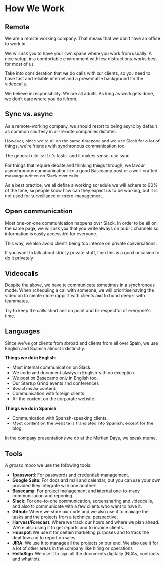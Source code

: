 # How We Work

## Remote

We are a remote working company. That means that we don’t have an office to work in.

We will ask you to have your own space where you work from usually. A nice setup, in a comfortable environment with few distractions, works best for most of us.

Take into consideration that we do calls with our clients, so you need to have fast and reliable internet and a presentable background for the videocalls.

We believe in responsibility. We are all adults. As long as work gets done, we don’t care where you do it from.

## Sync vs. async

As a remote-working company, we should resort to being async by default as common courtesy in all-remote companies dictates.

However, since we're all on the same timezone and we use Slack for a lot of things, we're friends with synchronous communication too.

The general rule is: if it's faster and it makes sense, use sync.

For things that require debate and thinking things through, we favour asynchronous communication like a good Basecamp post or a well-crafted message written on Slack over calls.

As a best practice, we all define a working schedule we will adhere to 90% of the time, so people know how can they expect us to be working, but it is not used for surveillance or micro-management.

## Open communication

Most one-on-one communication happens over Slack. In order to be all on the same page, we will ask you that you write always on public channels so information is easily accessible for everyone.

This way, we also avoid clients being too intense on private conversations.

If you want to talk about strictly private stuff, then this is a good occasion to do it privately.

## Videocalls

Despite the above, we have to communicate sometimes in a synchronous mode. When scheduling a call with someone, we will prioritise having the video on to create more rapport with clients and to bond deeper with teammates.

Try to keep the calls short and on point and be respectful of everyone's time.

## Languages

Since we've got clients from abroad and clients from all over Spain, we use English and Spanish almost indistinctly.

__Things we do in English__:

* Most internal communication on Slack.
* We code and document always in English with no exception.
* We post on Basecamp only in English too.
* Our Startup Grind events and conferences.
* Social media content.
* Communication with foreign clients.
* All the content on the corporate website.

__Things we do in Spanish__:

* Communication with Spanish-speaking clients.
* Most content on the website is translated into Spanish, except for the blog.

In the company presentations we do at the Martian Days, we speak meme.

## Tools

_A grosso modo_ we use the following tools:

* __1password__: For passwords and credentials management.
* __Google Suite__: For docs and mail and calendar, but you can use your own provided they integrate with one another!
* __Basecamp__: For project management and internal one-to-many communication and reporting.
* __Slack__: For one-to-one communication, screensharing and videocalls, and also to communicate with a few clients who want to have it.
* __Github__: Where we store our code and we also use it to manage the tasks and the projects from a technical perspective.
* __Harvest/Forecast__: Where we track our hours and where we plan ahead. We're also using it to get reports and to invoice clients.
* __Hubspot__: We use it for certain marketing purposes and to track the dealflow and to report on sales.
* __JIRA__: We use it to manage all the projects on our end. We also use it for a lot of other areas in the company like hiring or operations.
* __HelloSign__: We use it to sign all the documents digitally (NDAs, contracts and whatnot).




